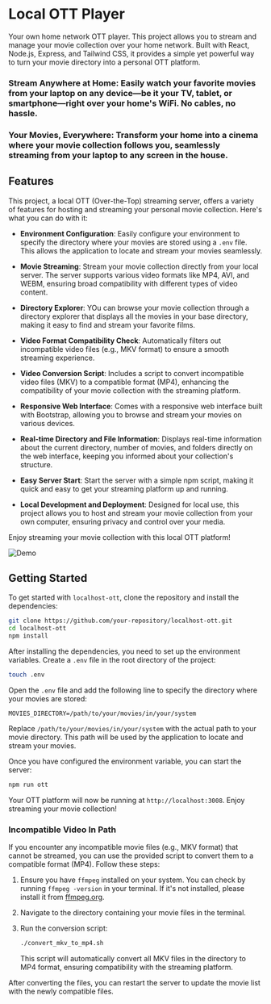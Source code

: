 # Local OTT Player

Your own home network OTT player. This project allows you to stream and manage your movie collection over your home network. Built with React, Node.js, Express, and Tailwind CSS, it provides a simple yet powerful way to turn your movie directory into a personal OTT platform.

### Stream Anywhere at Home: Easily watch your favorite movies from your laptop on any device—be it your TV, tablet, or smartphone—right over your home's WiFi. No cables, no hassle.
### Your Movies, Everywhere: Transform your home into a cinema where your movie collection follows you, seamlessly streaming from your laptop to any screen in the house.

## Features

This project, a local OTT (Over-the-Top) streaming server, offers a variety of features for hosting and streaming your personal movie collection. Here's what you can do with it:

- **Environment Configuration**: Easily configure your environment to specify the directory where your movies are stored using a `.env` file. This allows the application to locate and stream your movies seamlessly.

- **Movie Streaming**: Stream your movie collection directly from your local server. The server supports various video formats like MP4, AVI, and WEBM, ensuring broad compatibility with different types of video content.

- **Directory Explorer**: YOu can browse your movie collection through a directory explorer that displays all the movies in your base directory, making it easy to find and stream your favorite films.

- **Video Format Compatibility Check**: Automatically filters out incompatible video files (e.g., MKV format) to ensure a smooth streaming experience.

- **Video Conversion Script**: Includes a script to convert incompatible video files (MKV) to a compatible format (MP4), enhancing the compatibility of your movie collection with the streaming platform.

- **Responsive Web Interface**: Comes with a responsive web interface built with Bootstrap, allowing you to browse and stream your movies on various devices.

- **Real-time Directory and File Information**: Displays real-time information about the current directory, number of movies, and folders directly on the web interface, keeping you informed about your collection's structure.

- **Easy Server Start**: Start the server with a simple npm script, making it quick and easy to get your streaming platform up and running.

- **Local Development and Deployment**: Designed for local use, this project allows you to host and stream your movie collection from your own computer, ensuring privacy and control over your media.

Enjoy streaming your movie collection with this local OTT platform!

![Demo](demo.gif)

## Getting Started

To get started with `localhost-ott`, clone the repository and install the dependencies:

```sh
git clone https://github.com/your-repository/localhost-ott.git
cd localhost-ott
npm install
```

After installing the dependencies, you need to set up the environment variables. Create a `.env` file in the root directory of the project:

```sh
touch .env
```

Open the `.env` file and add the following line to specify the directory where your movies are stored:

```plaintext
MOVIES_DIRECTORY=/path/to/your/movies/in/your/system
```

Replace `/path/to/your/movies/in/your/system` with the actual path to your movie directory. This path will be used by the application to locate and stream your movies.

Once you have configured the environment variable, you can start the server:

```sh
npm run ott
```

Your OTT platform will now be running at `http://localhost:3008`. Enjoy streaming your movie collection!

### Incompatible Video In Path

If you encounter any incompatible movie files (e.g., MKV format) that cannot be streamed, you can use the provided script to convert them to a compatible format (MP4). Follow these steps:

1. Ensure you have `ffmpeg` installed on your system. You can check by running `ffmpeg -version` in your terminal. If it's not installed, please install it from [ffmpeg.org](https://ffmpeg.org/download.html).

2. Navigate to the directory containing your movie files in the terminal.

3. Run the conversion script:
    ```sh
    ./convert_mkv_to_mp4.sh
    ```
    This script will automatically convert all MKV files in the directory to MP4 format, ensuring compatibility with the streaming platform.

After converting the files, you can restart the server to update the movie list with the newly compatible files.